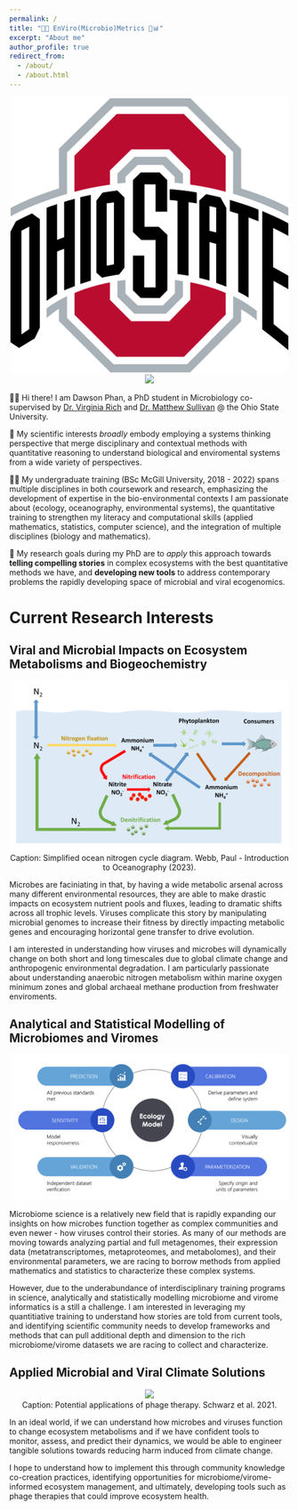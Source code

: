 ```yaml
---
permalink: /
title: "🌊🦠 EnViro(Microbio)Metrics 🧫📊"
excerpt: "About me"
author_profile: true
redirect_from: 
  - /about/
  - /about.html
---
```


<div align="center">
    <img src="images/Ohio_State_Buckeyes_logo.svg.png">
    <img src="limages/microbiology.svg">
</div>

👨‍🔬 Hi there! I am Dawson Phan, a PhD student in Microbiology co-supervised by [Dr. Virginia Rich](https://microbiology.osu.edu/people/rich.270) and [Dr. Matthew Sullivan](https://u.osu.edu/viruslab/) @ the Ohio State University.

🧪 My scientific interests *broadly* embody employing a systems thinking perspective that merge disciplinary and contextual methods with quantitative reasoning to understand biological and enviromental systems from a wide variety of perspectives. 

🧑‍🎓 My undergraduate training (BSc McGill University, 2018 - 2022) spans multiple disciplines in both coursework and research, emphasizing the development of expertise in the bio-environmental contexts I am passionate about (ecology, oceanography, environmental systems), the quantitative training to strengthen my literacy and computational skills (applied mathematics, statistics, computer science), and the integration of multiple disciplines (biology and mathematics).

🔬 My research goals during my PhD are to *apply* this approach towards **telling compelling stories** in complex ecosystems with the best quantitative methods we have, and **developing new tools** to address contemporary problems the rapidly developing space of microbial and viral ecogenomics. 

# Current Research Interests
## Viral and Microbial Impacts on Ecosystem Metabolisms and Biogeochemistry
<p align="center">
  <img src="images/Nitrogen_cycle.png">
  <br>
  Caption: Simplified ocean nitrogen cycle diagram. Webb, Paul - Introduction to Oceanography (2023).
</p>

Microbes are faciniating in that, by having a wide metabolic arsenal across many different environmental resources, they are able to make drastic impacts on ecosystem nutrient pools and fluxes, leading to dramatic shifts across all trophic levels. Viruses complicate this story by manipulating microbial genomes to increase their fitness by directly impacting metabolic genes and encouraging horizontal gene transfer to drive evolution.

I am interested in understanding how viruses and microbes will dynamically change on both short and long timescales due to global climate change and anthropogenic environmental degradation. I am particularly passionate about understanding anaerobic nitrogen metabolism within marine oxygen minimum zones and global archaeal methane production from freshwater enviroments.

## Analytical and Statistical Modelling of Microbiomes and Viromes
<p align="center">
  <img src="images/modeling.png">
  <br>
</p>
Microbiome science is a relatively new field that is rapidly expanding our insights on how microbes function together as complex communities and even newer - how viruses control their stories. As many of our methods are moving towards analyzing partial and full metagenomes, their expression data (metatranscriptomes, metaproteomes, and metabolomes), and their environmental parameters, we are racing to borrow methods from applied mathematics and statistics to characterize these complex systems. 

However, due to the underabundance of interdisciplinary training programs in science, analytically and statistically modelling microbiome and virome informatics is a still a challenge. I am interested in leveraging my quantitiative training to understand how stories are told from current tools, and identifying scientific community needs to develop frameworks and methods that can pull additional depth and dimension to the rich microbiome/virome datasets we are racing to collect and characterize.

## Applied Microbial and Viral Climate Solutions
<p align="center">
  <img src="https://pubs.acs.org/cms/10.1021/acs.est.1c06232/asset/images/medium/es1c06232_0006.gif">
  <br>
  Caption: Potential applications of phage therapy. Schwarz et al. 2021.
</p>
In an ideal world, if we can understand how microbes and viruses function to change ecosystem metabolisms and if we have confident tools to monitor, assess, and predict their dynamics, we would be able to engineer tangible solutions towards reducing harm induced from climate change. 

I hope to understand how to implement this through community knowledge co-creation practices, identifying opportunities for microbiome/virome-informed ecosystem management, and ultimately, developing tools such as phage therapies that could improve ecosystem health.